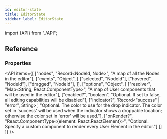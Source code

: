 ```yaml
---
id: editor-state
title: EditorState
sidebar_label: EditorState
---
```


import {API} from "./API";

## Reference
### Properties
<API items={[
  ["nodes", "Record<NodeId, Node>", "A map of all the Nodes in the editor"],
  ["events", "Object", [
    ["selected", "NodeId"],
    ["hovered", "NodeId"],
    ["dragged", "NodeId"],
  ]],
  ["options", "Object", [
    ["resolver", "Map<String, React.ComponentType>", "A map of User components that will be used in the editor"],
    ["enabled?", "boolaen", "Optional. If set to false, all editing capabilities will be disabled"],
    ["indicator?", 'Record<"success" | "error", String>', "Optional. The color to use for the drop indicator. The color set in 'success' will be used when the indicator shows a droppable location; otherwise the color set in 'error' will be used."],
    ["onRender?", "React.ComponentType<{element: React.ReactElement}>", "Optional. Specify a custom component to render every User Element in the editor."]
  ]]
]} /> 


